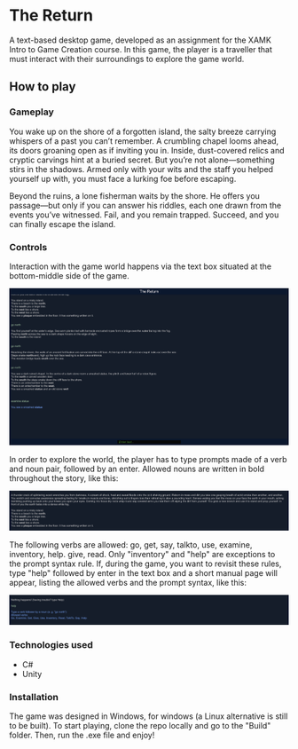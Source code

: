 # The Return
A text-based desktop game, developed as an assignment for the
XAMK Intro to Game Creation course. In this game, the player is a traveller that must interact
with their surroundings to explore the game world.
## How to play

### Gameplay
You wake up on the shore of a forgotten island, the salty breeze carrying whispers of a past you 
can’t remember. A crumbling chapel looms ahead, its doors groaning open as if inviting you in. 
Inside, dust-covered relics and cryptic carvings hint at a buried secret. But you’re not 
alone—something stirs in the shadows. Armed only with your wits and the staff you helped yourself up
with, you must face a lurking foe before escaping.

Beyond the ruins, a lone fisherman waits by the shore. He offers you passage—but only if you can 
answer his riddles, each one drawn from the events you’ve witnessed. Fail, and you remain trapped. 
Succeed, and you can finally escape the island.

### Controls
Interaction with the game world happens via the text box situated at the bottom-middle side of the
game.

![alt](https://github.com/ana-512-git/text-based-game-XAMK/blob/main/readme-media/image.png)

In order to explore the world, the player has to type prompts made of a verb and noun pair, 
followed by an enter. Allowed nouns are written in bold throughout the story, like this:

![alt](https://github.com/ana-512-git/text-based-game-XAMK/blob/main/readme-media/example-nouns.png?raw=true)

The following verbs are allowed: go, get, say, talkto, use, examine, inventory, help. give, read.
Only "inventory" and "help" are exceptions to the prompt syntax rule.
If, during the game, you want to revisit these rules, 
type "help" followed by enter in the text box and a short manual page will appear, listing the 
allowed verbs and the prompt syntax, like this:

![alt](https://github.com/ana-512-git/text-based-game-XAMK/blob/main/readme-media/help-image.png?raw=true)

### Technologies used
+ C#
+ Unity

### Installation
The game was designed in Windows, for windows (a Linux alternative is still to be built).
To start playing, clone the repo locally and go to the "Build" folder. Then, run the .exe file
and enjoy!





